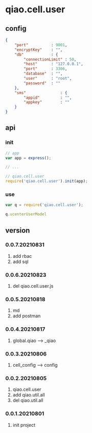 # qiao.cell.user

## config
```json
{
	"port"			: 9001,
	"encryptKey" 	: "",
	"db" 			: {
		"connectionLimit" : 50,
		"host"		: "127.0.0.1", 
	    "port"		: 3306,
	    "database"	: "",
	    "user"		: "root",
	    "password"	: ""
	},
	"sms"               : {
		"appid"         : "",
		"appkey"        : ""
	}
}
```

## api
### init
```javascript
// app
var app = express();

// ...

// qiao.cell.user
require('qiao.cell.user').init(app);
```

### use
```javascript
var q = require('qiao.cell.user');

q.ucenterUserModel
```

## version
### 0.0.7.20210831
1. add rbac
2. add sql

### 0.0.6.20210823
1. del qiao.cell.user.js

### 0.0.5.20210818
1. md
2. add postman

### 0.0.4.20210817
1. global.qiao --> _qiao

### 0.0.3.20210806
1. cell_config --> config

### 0.0.2.20210805
1. qiao.cell.user
2. add qiao.util.all
3. del qiao.util.all

### 0.0.1.20210801
1. init project
